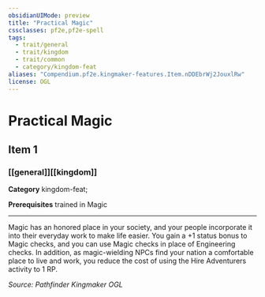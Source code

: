 ```yaml
---
obsidianUIMode: preview
title: "Practical Magic"
cssclasses: pf2e,pf2e-spell
tags:
  - trait/general
  - trait/kingdom
  - trait/common
  - category/kingdom-feat
aliases: "Compendium.pf2e.kingmaker-features.Item.nDDEbrWj2JouxlRw"
license: OGL
---
```

# Practical Magic
## Item 1
### [[general]][[kingdom]]

**Category** kingdom-feat; 



**Prerequisites** trained in Magic
* * *
Magic has an honored place in your society, and your people incorporate it into their everyday work to make life easier. You gain a +1 status bonus to Magic checks, and you can use Magic checks in place of Engineering checks. In addition, as magic-wielding NPCs find your nation a comfortable place to live and work, you reduce the cost of using the Hire Adventurers activity to 1 RP.

*Source: Pathfinder Kingmaker*
*OGL*